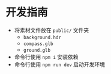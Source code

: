 # 开发指南

- 将素材文件放在 `public/` 文件夹
  - `background.hdr`
  - `compass.glb`
  - `ground.glb`
- 命令行使用 `npm i` 安装依赖
- 命令行使用 `npm run dev` 启动开发环境
